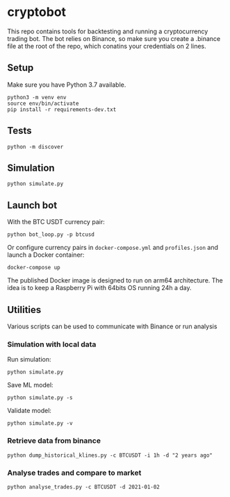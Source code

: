 # cryptobot

This repo contains tools for backtesting and running a cryptocurrency trading bot. The bot relies on Binance, so make sure you create a .binance file at the root of the repo, which conatins your credentials on 2 lines.

## Setup

Make sure you have Python 3.7 available. 

```
python3 -m venv env
source env/bin/activate
pip install -r requirements-dev.txt
```

## Tests

```
python -m discover
```

## Simulation

```
python simulate.py
```

## Launch bot

With the BTC USDT currency pair:

```
python bot_loop.py -p btcusd
```

Or configure currency pairs in `docker-compose.yml` and `profiles.json` and launch a Docker container:

```
docker-compose up
```

The published Docker image is designed to run on arm64 architecture. The idea is to keep a Raspberry Pi with 64bits OS running 24h a day.

## Utilities

Various scripts can be used to communicate with Binance or run analysis

### Simulation with local data

Run simulation:

```
python simulate.py
```

Save ML model:

```
python simulate.py -s
```

Validate model:

```
python simulate.py -v
```

### Retrieve data from binance

```
python dump_historical_klines.py -c BTCUSDT -i 1h -d "2 years ago"
```

### Analyse trades and compare to market

```
python analyse_trades.py -c BTCUSDT -d 2021-01-02
```
